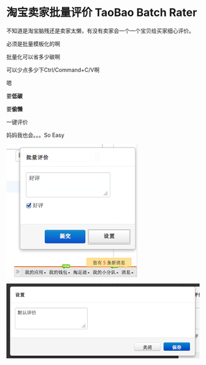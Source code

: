 淘宝卖家批量评价 TaoBao Batch Rater
========
不知道是淘宝脑残还是卖家太懒，有没有卖家会一个一个宝贝给买家细心评价。

必须是批量模板化的啊

批量化可以省多少碳啊

可以少点多少下Ctrl/Command+C/V啊

嗯

要**低碳**

要**偷懒**

一键评价

妈妈我也会。。。So Easy

![批量评价](/imgs/tbbr.png)

![设置](/imgs/settings.png)
